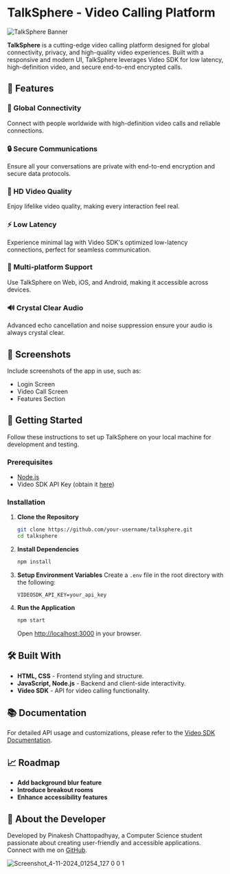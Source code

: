 
# TalkSphere - Video Calling Platform

![TalkSphere Banner](path-to-banner-image)

**TalkSphere** is a cutting-edge video calling platform designed for global connectivity, privacy, and high-quality video experiences. Built with a responsive and modern UI, TalkSphere leverages Video SDK for low latency, high-definition video, and secure end-to-end encrypted calls.

## 🌟 Features

### 🔗 Global Connectivity
Connect with people worldwide with high-definition video calls and reliable connections.

### 🔒 Secure Communications
Ensure all your conversations are private with end-to-end encryption and secure data protocols.

### 🎥 HD Video Quality
Enjoy lifelike video quality, making every interaction feel real.

### ⚡ Low Latency
Experience minimal lag with Video SDK's optimized low-latency connections, perfect for seamless communication.

### 📱 Multi-platform Support
Use TalkSphere on Web, iOS, and Android, making it accessible across devices.

### 🔊 Crystal Clear Audio
Advanced echo cancellation and noise suppression ensure your audio is always crystal clear.

## 📸 Screenshots

Include screenshots of the app in use, such as:
- Login Screen
- Video Call Screen
- Features Section

## 🚀 Getting Started

Follow these instructions to set up TalkSphere on your local machine for development and testing.

### Prerequisites
- [Node.js](https://nodejs.org/)
- Video SDK API Key (obtain it [here](https://example-videosdk.com))
  
### Installation

1. **Clone the Repository**
   ```bash
   git clone https://github.com/your-username/talksphere.git
   cd talksphere
   ```

2. **Install Dependencies**
   ```bash
   npm install
   ```

3. **Setup Environment Variables**
   Create a `.env` file in the root directory with the following:
   ```plaintext
   VIDEOSDK_API_KEY=your_api_key
   ```

4. **Run the Application**
   ```bash
   npm start
   ```
   Open [http://localhost:3000](http://localhost:3000) in your browser.

## 🛠️ Built With

- **HTML, CSS** - Frontend styling and structure.
- **JavaScript, Node.js** - Backend and client-side interactivity.
- **Video SDK** - API for video calling functionality.

## 📚 Documentation

For detailed API usage and customizations, please refer to the [Video SDK Documentation](https://docs.example-videosdk.com).

## 📈 Roadmap

- **Add background blur feature**
- **Introduce breakout rooms**
- **Enhance accessibility features**

## 💼 About the Developer

Developed by Pinakesh Chattopadhyay, a Computer Science student passionate about creating user-friendly and accessible applications. Connect with me on [GitHub](https://github.com/Pinakesh2703).


![Screenshot_4-11-2024_01254_127 0 0 1](https://github.com/user-attachments/assets/fb0adab7-128e-4579-b178-be25908028a3)
